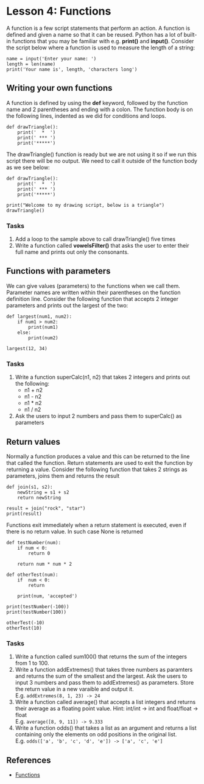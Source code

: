 <!-- 
2.4.Functions and generators. 
2.4.1. Creating functions. 
2.4.2. Variable scope. 
2.4.3. Nested functions. 
2.4.4. Arguments.

3.3.Functions 
3.3.1. Indirect function calls. 
3.3.2. Anonymous functions. 
3.3.3. Generator functions (if using Python or a supported language).
-->

# Lesson 4: Functions
A function is a few script statements that perform an action. A function is defined and given a name so that it can be reused. Python has a lot of built-in functions that you may be familiar with e.g. **print()** and **input()**. Consider the script below where a function is used to measure the length of a string:
~~~
name = input('Enter your name: ')
length = len(name)
print('Your name is', length, 'characters long')
~~~

## Writing your own functions
A function is defined by using the **def** keyword, followed by the function name and 2 parentheses and ending with a colon. The function body is on the following lines, indented as we did for conditions and loops.
~~~
def drawTriangle():
    print('  *  ')
    print(' *** ')
    print('*****')
~~~
The drawTriangle() function is ready but we are not using it so if we run this script there will be no output. We need to call it outside of the function body as we see below:
~~~
def drawTriangle():
    print('  *  ')
    print(' *** ')
    print('*****')

print("Welcome to my drawing script, below is a triangle")
drawTriangle()
~~~
### Tasks
1. Add a loop to the sample above to call drawTriangle() five times
1. Write a function called **vowelsFilter()** that asks the user to enter their full name and prints out only the consonants.

## Functions with parameters
We can give values (parameters) to the functions when we call them. Parameter names are written within their parentheses on the function definition line. Consider the following function that accepts 2 integer parameters and prints out the largest of the two:
~~~
def largest(num1, num2):
    if num1 > num2:
        print(num1)
    else:
        print(num2)

largest(12, 34)
~~~
### Tasks
1. Write a function superCalc(n1, n2) that takes 2 integers and prints out the following:
   * n1 + n2
   * n1 - n2
   * n1 * n2
   * n1 / n2
1. Ask the users to input 2 numbers and pass them to superCalc() as parameters

## Return values
Normally a function produces a value and this can be returned to the line that called the function. Return statements are used to exit the function by returning a value. Consider the following function that takes 2 strings as parameters, joins them and returns the result
~~~
def join(s1, s2):
    newString = s1 + s2
    return newString

result = join("rock", "star")
print(result)
~~~
Functions exit immediately when a return statement is executed, even if there is no return value. In such case None is returned
~~~
def testNumber(num):
    if num < 0:
        return 0
    
    return num * num * 2

def otherTest(num):
    if  num < 0:
        return
   
    print(num, 'accepted')

print(testNumber(-100))
print(testNumber(100))

otherTest(-10)
otherTest(10)
~~~
### Tasks
1. Write a function called sum100() that returns the sum of the integers from 1 to 100.
1. Write a function addExtremes() that takes three numbers as paramters and returns the sum of the smallest and the largest. Ask the users to input 3 numbers and pass them to addExtremes() as parameters. Store the return value in a new varaible and output it.  
E.g. ```addExtremes(8, 1, 23) -> 24```
1. Write a function called average() that accepts a list integers and returns their average as a floating point value. Hint: int/int -> int and float/float -> float  
E.g. ```average([8, 9, 11]) -> 9.333```
1. Write a function odds() that takes a list as an argument and returns a list containing only the elements on odd positions in the original list.  
E.g. ```odds(['a', 'b', 'c', 'd', 'e']) -> ['a', 'c', 'e']```

## References
* [Functions](https://www.digitalocean.com/community/tutorials/how-to-define-functions-in-python-3)
